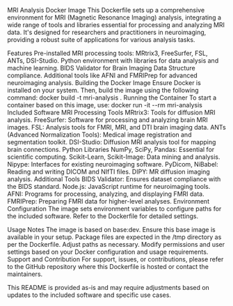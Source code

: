 MRI Analysis Docker Image
This Dockerfile sets up a comprehensive environment for MRI (Magnetic Resonance Imaging) analysis, integrating a wide range of tools and libraries essential for processing and analyzing MRI data. It's designed for researchers and practitioners in neuroimaging, providing a robust suite of applications for various analysis tasks.

Features
Pre-installed MRI processing tools: MRtrix3, FreeSurfer, FSL, ANTs, DSI-Studio.
Python environment with libraries for data analysis and machine learning.
BIDS Validator for Brain Imaging Data Structure compliance.
Additional tools like AFNI and FMRIPrep for advanced neuroimaging analysis.
Building the Docker Image
Ensure Docker is installed on your system. Then, build the image using the following command:
docker build -t mri-analysis .
Running the Container
To start a container based on this image, use:
docker run -it --rm mri-analysis
Included Software
MRI Processing Tools
MRtrix3: Tools for diffusion MRI analysis.
FreeSurfer: Software for processing and analyzing brain MRI images.
FSL: Analysis tools for FMRI, MRI, and DTI brain imaging data.
ANTs (Advanced Normalization Tools): Medical image registration and segmentation toolkit.
DSI-Studio: Diffusion MRI analysis tool for mapping brain connections.
Python Libraries
NumPy, SciPy, Pandas: Essential for scientific computing.
Scikit-Learn, Scikit-Image: Data mining and analysis.
Nipype: Interfaces for existing neuroimaging software.
PyDicom, NiBabel: Reading and writing DICOM and NIfTI files.
DIPY: MR diffusion imaging analysis.
Additional Tools
BIDS Validator: Ensures dataset compliance with the BIDS standard.
Node.js: JavaScript runtime for neuroimaging tools.
AFNI: Programs for processing, analyzing, and displaying FMRI data.
FMRIPrep: Preparing FMRI data for higher-level analyses.
Environment Configuration
The image sets environment variables to configure paths for the included software. Refer to the Dockerfile for detailed settings.

Usage Notes
The image is based on base:dev. Ensure this base image is available in your setup.
Package files are expected in the /tmp directory as per the Dockerfile. Adjust paths as necessary.
Modify permissions and user settings based on your Docker configuration and usage requirements.
Support and Contribution
For support, issues, or contributions, please refer to the GitHub repository where this Dockerfile is hosted or contact the maintainers.

This README is provided as-is and may require adjustments based on updates to the included software and specific use cases.
